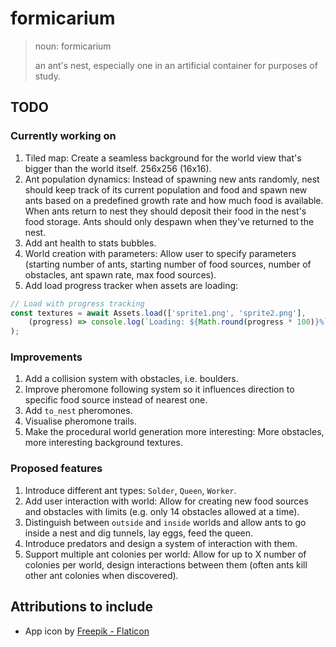 # formicarium


> noun: formicarium
>
> an ant's nest, especially one in an artificial container for purposes of study.

## TODO

### Currently working on
1. Tiled map: Create a seamless background for the world view that's bigger than the world itself. 256x256 (16x16).
1. Ant population dynamics: Instead of spawning new ants randomly, nest should keep track of its current population and food and spawn new ants based on a predefined growth rate and how much food is available. When ants return to nest they should deposit their food in the nest's food storage. Ants should only despawn when they've returned to the nest.
1. Add ant health to stats bubbles.
1. World creation with parameters: Allow user to specify parameters (starting number of ants, starting number of food sources, number of obstacles, ant spawn rate, max food sources).
1. Add load progress tracker when assets are loading:
```javascript
// Load with progress tracking
const textures = await Assets.load(['sprite1.png', 'sprite2.png'],
    (progress) => console.log(`Loading: ${Math.round(progress * 100)}%`)
);
```

### Improvements
1. Add a collision system with obstacles, i.e. boulders.
1. Improve pheromone following system so it influences direction to specific food source instead of nearest one.
1. Add `to_nest` pheromones.
1. Visualise pheromone trails.
1. Make the procedural world generation more interesting: More obstacles, more interesting background textures.

### Proposed features
1. Introduce different ant types: `Solder`, `Queen`, `Worker`.
1. Add user interaction with world: Allow for creating new food sources and obstacles with limits (e.g. only 14 obstacles allowed at a time).
1. Distinguish between `outside` and `inside` worlds and allow ants to go inside a nest and dig tunnels, lay eggs, feed the queen.
1. Introduce predators and design a system of interaction with them.
1. Support multiple ant colonies per world: Allow for up to X number of colonies per world, design interactions between them (often ants kill other ant colonies when discovered).

## Attributions to include

* App icon by [Freepik - Flaticon](https://www.flaticon.com/authors/freepik)
